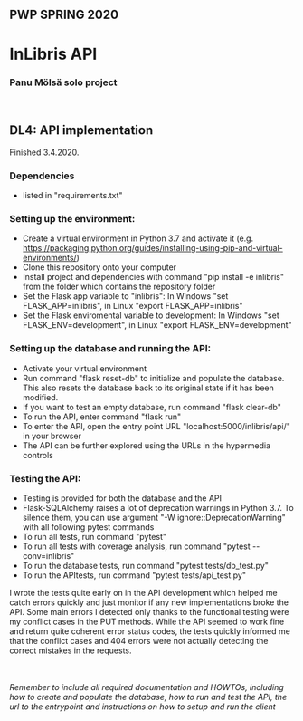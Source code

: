 ## PWP SPRING 2020
# InLibris API

### Panu Mölsä solo project
<br/>

## DL4: API implementation

Finished 3.4.2020.

### Dependencies
* listed in "requirements.txt"

### Setting up the environment:
* Create a virtual environment in Python 3.7 and activate it (e.g. https://packaging.python.org/guides/installing-using-pip-and-virtual-environments/)
* Clone this repository onto your computer
* Install project and dependencies with command "pip install -e inlibris" from the folder which contains the repository folder
* Set the Flask app variable to "inlibris": In Windows "set FLASK_APP=inlibris", in Linux "export FLASK_APP=inlibris"
* Set the Flask enviromental variable to development: In Windows "set FLASK_ENV=development", in Linux "export FLASK_ENV=development"

### Setting up the database and running the API:

* Activate your virtual environment
* Run command "flask reset-db" to initialize and populate the database. This also resets the database back to its original state if it has been modified.
* If you want to test an empty database, run command "flask clear-db"
* To run the API, enter command "flask run"
* To enter the API, open the entry point URL "localhost:5000/inlibris/api/" in your browser
* The API can be further explored using the URLs in the hypermedia controls

### Testing the API:

* Testing is provided for both the database and the API
* Flask-SQLAlchemy raises a lot of deprecation warnings in Python 3.7. To silence them, you can use argument "-W ignore::DeprecationWarning" with all following pytest commands
* To run all tests, run command "pytest"
* To run all tests with coverage analysis, run command "pytest --conv=inlibris"
* To run the database tests, run command "pytest tests/db_test.py"
* To run the APItests, run command "pytest tests/api_test.py"

I wrote the tests quite early on in the API development which helped me catch errors quickly and just monitor if any new implementations broke the API. Some main errors I detected only thanks to the functional testing were my conflict cases in the PUT methods. While the API seemed to work fine and return quite coherent error status codes, the tests quickly informed me that the conflict cases and 404 errors were not actually detecting the correct mistakes in the requests.


<br/><br/>
*Remember to include all required documentation and HOWTOs, including how to create and populate the database, how to run and test the API, the url to the entrypoint and instructions on how to setup and run the client*



